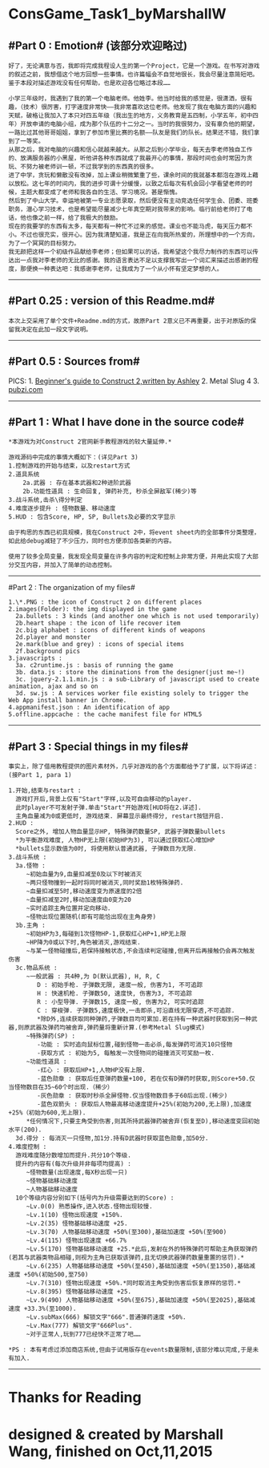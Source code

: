 # ConsGame_Task1_byMarshallW
#Part 0 : Emotion# (该部分欢迎略过)
---

	好了，无论满意与否，我即将完成我程设人生的第一个Project，它是一个游戏。在书写对游戏的叙述之前，我想借这个地方回想一些事情。也许篇幅会不自觉地很长，我会尽量注意简短吧。鉴于本段对描述游戏没有任何帮助，也是欢迎各位略过本段……

	小学三年级时，我遇到了我的第一个电脑老师。他姓李。他当时给我的感觉是，很潇洒，很有趣，（技术）很厉害，打字速度非常快——我非常喜欢这位老师。他发现了我在电脑方面的兴趣和天赋，破格让我加入了本只对四五年级（我出生的地方，义务教育是五四制，小学五年，初中四年）开放申请的电脑小组，成为那个队伍的十二分之一。当时的我很努力，没有辜负他的期望，一路比过其他哥哥姐姐，拿到了参加市里比赛的名额——队友是我们的队长。结果还不错，我们拿到了一等奖。
	从那之后，我对电脑的兴趣和信心就越来越大。从那之后到小学毕业，每天去李老师独自工作的、放满服务器的小黑屋，听他讲各种东西就成了我最开心的事情，那段时间也会时常因为贪玩、不努力被老师训一顿，不过我学到的东西真的很多。
	进了中学，贪玩和懒散没有改掉，加上课业稍微繁重了些，课余时间的我就基本都泡在游戏上藉以放松。这七年的时间内，我的进步可谓十分缓慢，以致之后每次有机会回小学看望老师的时候，主题大都变成了老师和我各自的生活、学习境况。甚是惭愧。
	然后到了中山大学。幸运地被第一专业志愿录取，然后便没有主动竞选任何学生会、团委、班委职务，潜心学习技术，也是希望能尽量减少七年真空期对我带来的影响。临行前给老师打了电话，他也像之前一样，给了我极大的鼓励。
	现在的我要学的东西有太多，每天都有一种忙不过来的感觉。课业也不能马虎，每天压力都不小。不过也很充实，很开心。因为我清楚知道，我是正在向我所热爱的，所理想中的一个方向，为了一个冥冥的目标努力。
	我无颜把这样一个初级作品献给李老师；但如果可以的话，我希望这个我尽力制作的东西可以传达出一点我对李老师的无比的感谢。我的语言表达不足以支撑我写出一个词汇来描述出感谢的程度，那便换一种表达吧：我感谢李老师，让我成为了一个从小怀有坚定梦想的人。 

------

#Part 0.25 : version of this Readme.md#
---
	本次上交采用了单个文件+Readme.md的方式，故原Part 2意义已不再重要，出于对原版的保留我决定在此加一段文字说明。

------

#Part 0.5 : Sources from#
---

PICS:
	1. [Beginner's guide to Construct 2,written by Ashley](https://www.scirra.com/tutorials/37/beginners-guide-to-construct-2)
	2. Metal Slug 4
	3. [pubzi.com](www.pubzi.com)

------

#Part 1 : What I have done in the source code#
---

	*本游戏为对Construct 2官网新手教程游戏的较大量延伸.*

	游戏源码中完成的事情大概如下：(详见Part 3)
	1.控制游戏的开始与结束，以及restart方式
	2.道具系统
		2a.武器 : 存在基本武器和2种进阶武器
		2b.功能性道具 : 生命回复, 弹药补充, 秒杀全屏敌军(稀少)等
	3.战斗系统,击杀\得分判定
	4.难度逐步提升 : 怪物数量、移动速度
	5.HUD : 包含Score, HP, SP, Bullets及必要的文字显示

	由于构思的东西已初具规模，我在Construct 2中，将event sheet内的全部事件分类整理，如此给debug减轻了不少压力，同时也方便添加各类新的内容。

	使用了较多全局变量，我发现全局变量在许多内容的判定和控制上非常方便，并用此实现了大部分交互内容，并加入了简单的动态控制。

------

#Part 2 : The organization of my files#

	1.\*.PNG : the icon of Construct 2 on different places
	2.images(Folder): the img displayed in the game
	  2a.bullets : 3 kinds (and another one which is not used temporarily)
	  2b.heart shape : the icon of life recover item
	  2c.big alphabet : icons of different kinds of weapons
	  2d.player and monster
	  2e.mark(blue and grey) : icons of special items
	  2f.background pics
	3.javascripts : 
	  3a. c2runtime.js : basis of running the game
	  3b. data.js : store the diminations from the designer(just me~!)
	  3c. jquery-2.1.1.min.js : a sub-Library of javascript used to create animation, ajax and so on
	  3d. sw.js : A services worker file existing solely to trigger the Web App install banner in Chrome.
	4.appmanifest.json : An identification of app
	5.offline.appcache : the cache manifest file for HTML5

------

#Part 3 : Special things in my files#
---

	事实上，除了借用教程提供的图片素材外，几乎对游戏的各个方面都给予了扩展，以下将详述：(接Part 1, para 1)

	1.开始,结束与restart :
	  游戏打开后,背景上仅有"Start"字样,以及可自由移动的player. 
	  此时player不可发射子弹.单击"Start"开始游戏[HUD将在2.详述].
	  主角血量减为0或更低时, 游戏结束. 屏幕显示最终得分, restart按钮开启.
	2.HUD :
	  Score之外, 增加人物血量显示HP, 特殊弹药数量SP, 武器子弹数量bullets
	  *为平衡游戏难度, 人物HP无上限(初始HP为3), 可以通过获取红心增加HP
	  *bullets显示数值为0时, 将使用默认普通武器, 子弹数目为无限.
	3.战斗系统 :
	  3a.怪物 :
	     ~初始血量为9,血量扣减至0及以下时被消灭
	     ~两只怪物撞到一起时将同时被消灭,同时奖励1枚特殊弹药.
	     ~血量扣减至5时,移动速度变为原速度的2倍
	     ~血量扣减至2时,移动加速度由0变为20
	     ~实时追踪主角位置并定向移动.
	     ~怪物出现位置随机(即有可能恰出现在主角身旁)	     
	  3b.主角 :
	     ~初始HP为3,每碰到1次怪物HP-1,获取红心HP+1,HP无上限
	     ~HP降为0或以下时,角色被消灭,游戏结束.
	     ~与某一怪物碰撞后,若保持接触状态,不会连续判定碰撞,但离开后再接触仍会再次触发伤害
	  3c.物品系统 :
	     ~一般武器 : 共4种,为 D(默认武器), H, R, C
	        D : 初始手枪. 子弹数无限, 速度一般, 伤害为1, 不可追踪
	        H : 快速机枪. 子弹数50, 速度快, 伤害为3, 不可追踪
	        R : 小型导弹. 子弹数15, 速度一般, 伤害为2, 可实时追踪
	        C : 穿梭弹. 子弹数5,速度极快,一击即杀,可沿直线无限穿透,不可追踪.
	        *除D外,连续获取同种弹药,子弹数目均可累加.若在持有一种武器时获取到另一种武器,则原武器及弹药均被舍弃,弹药量将重新计算.(参考Metal Slug模式)
	     ~特殊弹药(SP) : 
	        -功能 : 实时追向鼠标位置,碰到怪物一击必杀,每发弹药可消灭10只怪物
	        -获取方式 : 初始为5, 每触发一次怪物间的碰撞消灭可奖励一枚.
	     ~功能性道具 : 
	        -红心 : 获取后HP+1,人物HP没有上限.
	        -蓝色勋章 : 获取后任意弹药数量+100, 若在仅有D弹药时获取,则Score+50.仅当怪物数目在35~60个时出现.（稀少）
	        -灰色勋章 : 获取时秒杀全屏怪物.仅当怪物数目多于60后出现.(稀少)
	        -蓝色双箭头 : 获取后人物最高移动速度提升+25%(初始为200,无上限),加速度+25%（初始为600,无上限).
	     *任何情况下,只要主角受到伤害,则其所持武器弹药被舍弃(恢复至D),移动速度变回初始水平(200).
	  3d.得分 : 每消灭一只怪物,加1分.持有D武器时获取蓝色勋章,加50分.
	4.难度控制 :
	  游戏难度随分数增加而提升.共分10个等级.
	  提升的内容有(每次升级并非每项均提高) : 
	     ~怪物数量(出现速度,每X秒出现一只)
	     ~怪物基础移动速度
	     ~人物基础移动速度
	  10个等级内容分别如下(括号内为升级需要达到的Score) :
	     ~Lv.0(0) 熟悉操作,进入状态.怪物出现较慢.
	     ~Lv.1(10) 怪物出现速度 +150%.
	     ~Lv.2(35) 怪物基础移动速度 +25.
	     ~Lv.3(70) 人物基础移动速度 +50%(至300),基础加速度 +50%(至900)
	     ~Lv.4(115) 怪物出现速度 +66.7%
	     ~Lv.5(170) 怪物基础移动速度 +25.*此后,发射在外的特殊弹药可帮助主角获取弹药(若其与武器类物品相碰,则视为主角已获取该弹药,且无切换武器弹药数量重置的惩罚).*
	     ~Lv.6(235) 人物基础移动速度 +50%(至450),基础加速度 +50%(至1350),基础减速度 +50%(初始500,至750)
	     ~Lv.7(310) 怪物出现速度 +50%.*同时取消主角受到伤害后恢复原样的惩罚.*
	     ~Lv.8(395) 怪物基础移动速度 +25.
	     ~Lv.9(490) 人物基础移动速度 +50%(至675),基础加速度 +50%(至2025),基础减速度 +33.3%(至1000).
	     ~Lv.subMax(666) 解锁文字"666".普通弹药速度 +50%.
	     ~Lv.Max(777) 解锁文字"666Plus".
	     ~对于正常人,玩到777已经快不正常了吧……

	*PS : 本有考虑过添加商店系统,但由于试用版存在events数量限制,该部分难以完成,于是未有加入.

------

# Thanks for Reading #

# designed & created by Marshall Wang, finished on Oct,11,2015 #
